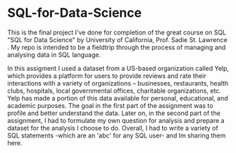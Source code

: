 # SQL-for-Data-Science
This is the final project I've done for completion of the great course on SQL "SQL for Data Science" by University of California, Prof. Sadie St. Lawrence .
My repo is intended to be a fieldtrip through the process of managing and analysing data in SQL language. 

In this assigment I used a dataset from a US-based organization called Yelp, which provides a platform for users to provide reviews and rate their interactions with a variety of organizations – businesses, restaurants, health clubs, hospitals, local governmental offices, charitable organizations, etc. Yelp has made a portion of this data available for personal, educational, and academic purposes.
The goal in the first part of the assignment was to profile and better understand the data. Later on, in the second part of the assignment, I had to formulate my own question for analysis and prepare a dataset for the analysis I choose to do.
Overall, I had to write a variety of SQL statements -which are an 'abc' for any SQL user- and Im sharing them here.  

